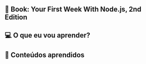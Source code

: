 ## 📒 Book: Your First Week With Node.js, 2nd Edition

## 💻 O que eu vou aprender?

## 📌 Conteúdos aprendidos